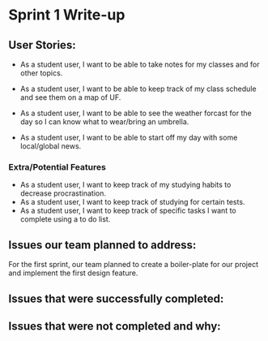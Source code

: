# Sprint 1 Write-up

## User Stories:

* As a student user, I want to be able to take notes for my classes and for other topics.

* As a student user, I want to be able to keep track of my class schedule and see them on a map of UF.

* As a student user, I want to be able to see the weather forcast for the day so I can know what to wear/bring an umbrella.

* As a student user, I want to be able to start off my day with some local/global news.


### Extra/Potential Features
* As a student user, I want to keep track of my studying habits to decrease procrastination.
* As a student user, I want to keep track of studying for certain tests.
* As a student user, I want to keep track of specific tasks I want to complete using a to do list.


## Issues our team planned to address:
  For the first sprint, our team planned to create a boiler-plate for our project and implement the first design feature.

## Issues that were successfully completed:

## Issues that were not completed and why:
